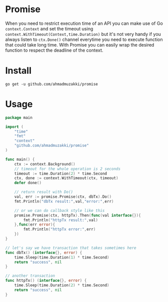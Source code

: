 # Promise

When you need to restrict execution time of an API you can make use of Go `context.Context` and set the timeout using `context.WithTimeout(Context,time.Duration)` but it's not very handy if you always listen to `ctx.Done()` channel everytime you need to execute function that could take long time.
With Promise you can easily wrap the desired function to respect the deadline of the context.

# Install
`go get -u github.com/ahmadmuzakki/promise`

# Usage

```go
package main

import (
    "time"
    "fmt"
    "context"
    "github.com/ahmadmuzakki/promise"
)

func main() {
	ctx := context.Background()
	// timeout for the whole operation is 2 seconds
	timeout := time.Duration(2) * time.Second
	ctx, done := context.WithTimeout(ctx, timeout)
    defer done()

	// return result with Do()
	val, err := promise.Promise(ctx, dbTx).Do()
	fmt.Println("dbTx result:",val,"error:",err)

	// or we can do callback style like this
	promise.Promise(ctx, httpTx).Then(func(val interface{}){
		fmt.Println("httpTx result:",val)
	},func(err error){
		fmt.Println("httpTx error:",err)
	})
}

// let's say we have transaction that takes sometimes here
func dbTx() (interface{}, error) {
	time.Sleep(time.Duration(1) * time.Second)
	return "success", nil
}

// another transaction
func httpTx() (interface{}, error) {
	time.Sleep(time.Duration(2) * time.Second)
	return "success", nil
}

```
